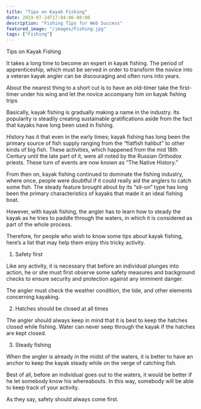 ```yaml
---
title: "Tips on Kayak Fishing"
date: 2019-07-24T17:04:06-08:00
description: "Fishing Tips for Web Success"
featured_image: "/images/Fishing.jpg"
tags: ["Fishing"]
---
```


Tips on Kayak Fishing

It takes a long time to become an expert in kayak fishing. The period of apprenticeship, which must be served in order to transform the novice into a veteran kayak angler can be discouraging and often runs into years.

About the nearest thing to a short cut is to have an old-timer take the first-timer under his wing and let the novice accompany him on kayak fishing trips

Basically, kayak fishing is gradually making a name in the industry. Its popularity is steadily creating sustainable gratifications aside from the fact that kayaks have long been used in fishing.

History has it that even in the early times; kayak fishing has long been the primary source of fish supply ranging from the “flatfish halibut” to other kinds of big fish. These activities, which happened from the mid 18th Century until the late part of it, were all noted by the Russian Orthodox priests. These turn of events are now known as “The Native History.”

From then on, kayak fishing continued to dominate the fishing industry, where once, people were doubtful if it could really aid the anglers to catch some fish. The steady feature brought about by its “sit-on” type has long been the primary characteristics of kayaks that made it an ideal fishing boat.

However, with kayak fishing, the angler has to learn how to steady the kayak as he tries to paddle through the waters, in which it is considered as part of the whole process.

Therefore, for people who wish to know some tips about kayak fishing, here’s a list that may help them enjoy this tricky activity.

1. Safety first

Like any activity, it is necessary that before an individual plunges into action, he or she must first observe some safety measures and background checks to ensure security and protection against any imminent danger.

The angler must check the weather condition, the tide, and other elements concerning kayaking.

2. Hatches should be closed at all times

The angler should always keep in mind that it is best to keep the hatches closed while fishing. Water can never seep through the kayak if the hatches are kept closed.

3. Steady fishing

When the angler is already in the midst of the waters, it is better to have an anchor to keep the kayak steady while on the verge of catching fish.

Best of all, before an individual goes out to the waters, it would be better if he let somebody know his whereabouts. In this way, somebody will be able to keep track of your activity.

As they say, safety should always come first.

